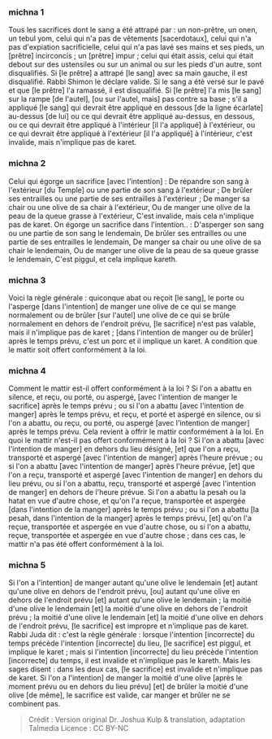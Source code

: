 
### michna 1
Tous les sacrifices dont le sang a été attrapé par : un non-prêtre, un onen, un tebul yom, celui qui n'a pas de vêtements [sacerdotaux], celui qui n'a pas d'expiation sacrificielle, celui qui n'a pas lavé ses mains et ses pieds, un [prêtre] incirconcis ; un [prêtre] impur ; celui qui était assis, celui qui était debout sur des ustensiles ou sur un animal ou sur les pieds d'un autre, sont disqualifiés. Si [le prêtre] a attrapé [le sang] avec sa main gauche, il est disqualifié. Rabbi Shimon le déclare valide. Si le sang a été versé sur le pavé et que [le prêtre] l'a ramassé, il est disqualifié. Si [le prêtre] l'a mis [le sang] sur la rampe [de l'autel], [ou sur l'autel, mais] pas contre sa base ; s'il a appliqué [le sang] qui devrait être appliqué en dessous [de la ligne écarlate] au-dessus [de lui] ou ce qui devrait être appliqué au-dessus, en dessous, ou ce qui devrait être appliqué à l'intérieur [il l'a appliqué] à l'extérieur, ou ce qui devrait être appliqué à l'extérieur [il l'a appliqué] à l'intérieur, c'est invalide, mais n'implique pas de karet.

### michna 2
Celui qui égorge un sacrifice [avec l'intention] : De répandre son sang à l'extérieur [du Temple] ou une partie de son sang à l'extérieur ; De brûler ses entrailles ou une partie de ses entrailles à l'extérieur ; De manger sa chair ou une olive de sa chair à l'extérieur, Ou de manger une olive de la peau de la queue grasse à l'extérieur, C'est invalide, mais cela n'implique pas de karet. On égorge un sacrifice dans l'intention.. : D'asperger son sang ou une partie de son sang le lendemain, De brûler ses entrailles ou une partie de ses entrailles le lendemain, De manger sa chair ou une olive de sa chair le lendemain, Ou de manger une olive de la peau de sa queue grasse le lendemain, C'est piggul, et cela implique kareth.

### michna 3
Voici la règle générale : quiconque abat ou reçoit [le sang], le porte ou l'asperge [dans l'intention] de manger une olive de ce qui se mange normalement ou de brûler [sur l'autel] une olive de ce qui se brûle normalement en dehors de l'endroit prévu, [le sacrifice] n'est pas valable, mais il n'implique pas de karet ; [dans l'intention de manger ou de brûler] après le temps prévu, c'est un porc et il implique un karet. A condition que le mattir soit offert conformément à la loi.

### michna 4
Comment le mattir est-il offert conformément à la loi ? Si l'on a abattu en silence, et reçu, ou porté, ou aspergé, [avec l'intention de manger le sacrifice] après le temps prévu ; ou si l'on a abattu [avec l'intention de manger] après le temps prévu, et reçu, et porté et aspergé en silence, ou si l'on a abattu, ou reçu, ou porté, ou aspergé [avec l'intention de manger] après le temps prévu. Cela revient à offrir le mattir conformément à la loi. En quoi le mattir n'est-il pas offert conformément à la loi ? Si l'on a abattu [avec l'intention de manger] en dehors du lieu désigné, [et] que l'on a reçu, transporté et aspergé [avec l'intention de manger] après l'heure prévue ; ou si l'on a abattu [avec l'intention de manger] après l'heure prévue, [et] que l'on a reçu, transporté et aspergé [avec l'intention de manger] en dehors du lieu prévu, ou si l'on a abattu, reçu, transporté et aspergé [avec l'intention de manger] en dehors de l'heure prévue. Si l'on a abattu la pesah ou la hatat en vue d'autre chose, et qu'on l'a reçue, transportée et aspergée [dans l'intention de la manger] après le temps prévu ; ou si l'on a abattu [la pesah, dans l'intention de la manger] après le temps prévu, [et] qu'on l'a reçue, transportée et aspergée en vue d'autre chose, ou si l'on a abattu, reçue, transportée et aspergée en vue d'autre chose ; dans ces cas, le mattir n'a pas été offert conformément à la loi.

### michna 5
Si l'on a l'intention] de manger autant qu'une olive le lendemain [et] autant qu'une olive en dehors de l'endroit prévu, [ou] autant qu'une olive en dehors de l'endroit prévu [et] autant qu'une olive le lendemain ; la moitié d'une olive le lendemain [et] la moitié d'une olive en dehors de l'endroit prévu ; la moitié d'une olive le lendemain [et] la moitié d'une olive en dehors de l'endroit prévu, [le sacrifice] est impropre et n'implique pas de karet. Rabbi Juda dit : c'est la règle générale : lorsque l'intention [incorrecte] du temps précède l'intention [incorrecte] du lieu, [le sacrifice] est piggul, et implique le karet ; mais si l'intention [incorrecte] du lieu précède l'intention [incorrecte] du temps, il est invalide et n'implique pas le kareth. Mais les sages disent : dans les deux cas, [le sacrifice] est invalide et n'implique pas de karet. Si l'on a l'intention] de manger la moitié d'une olive [après le moment prévu ou en dehors du lieu prévu] [et] de brûler la moitié d'une olive [de même], le sacrifice est valide, car manger et brûler ne se combinent pas.

>Crédit : Version original Dr. Joshua Kulp & translation, adaptation Talmedia
>Licence : CC BY-NC